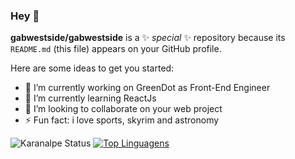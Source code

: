 ### Hey 👋

**gabwestside/gabwestside** is a ✨ _special_ ✨ repository because its `README.md` (this file) appears on your GitHub profile.

Here are some ideas to get you started:

- 🔭 I’m currently working on GreenDot as Front-End Engineer
- 🌱 I’m currently learning ReactJs
- 👯 I’m looking to collaborate on your web project
- ⚡ Fun fact: i love sports, skyrim and astronomy


![Karanalpe Status](https://github-readme-stats.vercel.app/api?username=gabwestside&show_icons=true&theme=chartreuse-dark)
[![Top Linguagens](https://github-readme-stats.vercel.app/api/top-langs/?username=gabwestside&theme=chartreuse-dark&layout=compact)](https://github.com/gabwestside/github-readme-stats)

